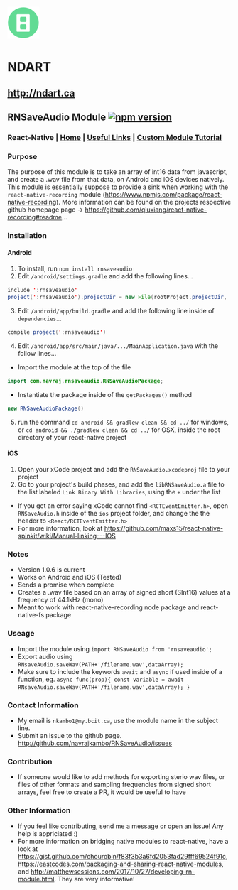 # ![NDART LOGO](/72x72.png?raw=true)
# NDART
## http://ndart.ca
##
## RNSaveAudio Module [![npm version](https://badge.fury.io/js/rnsaveaudio.svg)](https://badge.fury.io/js/rnsaveaudio)
### React-Native | [Home](README.md) | [Useful Links](UsefulLinks.md) | [Custom Module Tutorial](Tut.md)
###
### Purpose
The purpose of this module is to take an array of int16 data from javascript, and create a .wav file from that data, on Android and iOS devices natively. This module is essentially suppose to provide a sink when working with the `react-native-recording` module (https://www.npmjs.com/package/react-native-recording). More information can be found on the projects respective github homepage page -> https://github.com/qiuxiang/react-native-recording#readme...
### Installation
#### Android
1) To install, run `npm install rnsaveaudio`
2) Edit `/android/settings.gradle` and add the following lines...
``` java
include ':rnsaveaudio'
project(':rnsaveaudio').projectDir = new File(rootProject.projectDir, '../node_modules/rnsaveaudio/android')
```
3) Edit `/android/app/build.gradle` and add the following line inside of `dependencies`...
``` java
compile project(':rnsaveaudio')
```
4) Edit `/android/app/src/main/java/.../MainApplication.java` with the follow lines...
- Import the module at the top of the file
```java
import com.navraj.rnsaveaudio.RNSaveAudioPackage;
```
- Instantiate the package inside of the `getPackages()` method
```java
new RNSaveAudioPackage()
```
5) run the command `cd android && gradlew clean && cd ../` for windows, or `cd android && ./gradlew clean && cd ../` for OSX, inside the root directory of your react-native project
#### iOS
1) Open your xCode project and add the `RNSaveAudio.xcodeproj` file to your project
2) Go to your project's build phases, and add the `libRNSaveAudio.a` file to the list labeled `Link Binary With Libraries`, using the `+` under the list
- If you get an error saying xCode cannot find `<RCTEventEmitter.h>`, open `RNSaveAudio.h` inside of the `ios` project folder, and change the the header to `<React/RCTEventEmitter.h>`
- For more information, look at https://github.com/maxs15/react-native-spinkit/wiki/Manual-linking---IOS
### Notes
- Version 1.0.6 is current
- Works on Android and iOS (Tested)
- Sends a promise when complete
- Creates a .wav file based on an array of signed short (SInt16) values at a frequency of 44.1kHz (mono)
- Meant to work with react-native-recording node package and react-native-fs package
### Useage
- Import the module using `import RNSaveAudio from 'rnsaveaudio';`
- Export audio using `RNsaveAudio.saveWav(PATH+'/filename.wav',dataArray);`
- Make sure to include the keywords `await` and `async` if used inside of a function, eg. `async func(prop){ const variable = await RNsaveAudio.saveWav(PATH+'/filename.wav',dataArray); }`
### Contact Information
- My email is `nkambo1@my.bcit.ca`, use the module name in the subject line.
- Submit an issue to the github page. http://github.com/navrajkambo/RNSaveAudio/issues
### Contribution
- If someone would like to add methods for exporting sterio wav files, or files of other formats and sampling frequencies from signed short arrays, feel free to create a PR, it would be useful to have
### Other Information
- If you feel like contributing, send me a message or open an issue! Any help is appriciated :)
- For more information on bridging native modules to react-native, have a look at https://gist.github.com/chourobin/f83f3b3a6fd2053fad29fff69524f91c, https://eastcodes.com/packaging-and-sharing-react-native-modules, and http://matthewsessions.com/2017/10/27/developing-rn-module.html. They are very informative!
